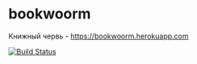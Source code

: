# bookwoorm
Книжный червь - https://bookwoorm.herokuapp.com

[![Build Status](https://travis-ci.com/boriskin/bookwoorm.svg?branch=master)](https://travis-ci.com/boriskin/bookwoorm)
